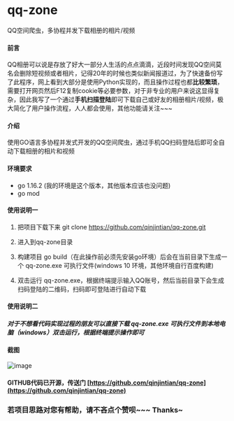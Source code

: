 # qq-zone
QQ空间爬虫，多协程并发下载相册的相片/视频

#### 前言
QQ相册可以说是存放了好大一部分人生活的点点滴滴，近段时间发现QQ空间莫名会删除短视频或者相片，记得20年的时候也类似新闻报道过，为了快速备份写了此程序，网上看到大部分是使用Python实现的，而且操作过程也都**比较繁琐**，需要打开网页然后F12复制cookie等必要参数，对于非专业的用户来说这显得复杂，因此我写了一个通过**手机扫描登陆**即可下载自己或好友的相册相片/视频，极大简化了用户操作流程，人人都会使用，其他功能请关注~~~

#### 介绍
使用GO语言多协程并发式开发的QQ空间爬虫，通过手机QQ扫码登陆后即可全自动下载相册的相片和视频

#### 环境要求
- go 1.16.2 (我的环境是这个版本，其他版本应该也没问题)
- go mod

#### 使用说明一

1. 把项目下载下来 git clone https://github.com/qinjintian/qq-zone.git

1. 进入到qq-zone目录

1. 构建项目 go build（在此操作前必须先安装go环境）后会在当前目录下生成一个 qq-zone.exe 可执行文件(windows 10 环境，其他环境自行百度构建)

1. 双击运行 qq-zone.exe，根据终端提示输入QQ账号，然后当前目录下会生成扫码登陆的二维码，扫码即可登陆进行自动下载

#### 使用说明二
#### _**对于不想看代码实现过程的朋友可以直接下载 qq-zone.exe 可执行文件到本地电脑（windows）双击运行，根据终端提示操作即可**_

#### 截图

![image](https://github.com/qinjintian/qq-zone/blob/main/运行截图.png?raw=true)

#### GITHUB代码已开源，传送门 [https://github.com/qinjintian/qq-zone](https://github.com/qinjintian/qq-zone)

### 若项目思路对您有帮助，请不吝点个赞呗~~~ Thanks~